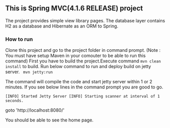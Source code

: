 ## This is Spring MVC(4.1.6 RELEASE) project
The project provides simple view library pages. The database layer contains H2 as a database and Hibernate as an ORM to Spring.
### How to run
Clone this project and go to the project folder in command prompt.
(Note : You must have setup Maven in your comouter to be able to run this command)
First you have to build the project.Execute command ``mvn clean install`` to build.
Run below command to run and deploy build on jetty server.
`` mvn jetty:run``

The command will compile the code and start jetty server within 1 or 2 minutes.
If you see below lines in the command prompt you are good to go.

``[INFO] Started Jetty Server
[INFO] Starting scanner at interval of 1 seconds.``

goto 'http://localhost:8080/'

You should be able to see the home page.



